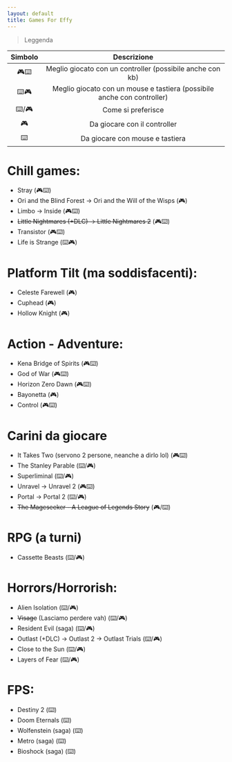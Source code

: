 ```yaml
---
layout: default
title: Games For Effy
---
```


> Leggenda

| Simbolo |                               Descrizione                               |
|:-------:|:-----------------------------------------------------------------------:|
|    🎮⌨️   |        Meglio giocato con un controller (possibile anche con kb)        |
|    ⌨️🎮   | Meglio giocato con un mouse e tastiera (possibile anche con controller) |
|   ⌨️/🎮   |                            Come si preferisce                           |
|    🎮    |                       Da giocare con il controller                      |
|    ⌨️    |                     Da giocare con mouse e tastiera                     |

# Chill games:

- Stray (🎮⌨️)
- Ori and the Blind Forest → Ori and the Will of the Wisps (🎮)
- Limbo → Inside (🎮⌨️)
- ~~Little Nightmares (+DLC) → Little Nightmares 2~~ (🎮⌨️)
- Transistor (🎮⌨️)
- Life is Strange (⌨️🎮)

# Platform Tilt (ma soddisfacenti):

- Celeste Farewell (🎮)
- Cuphead (🎮)
- Hollow Knight (🎮)

# Action - Adventure:

- Kena Bridge of Spirits (🎮⌨️)
- God of War (🎮⌨️)
- Horizon Zero Dawn (🎮⌨️)
- Bayonetta (🎮)
- Control (🎮⌨️)

# Carini da giocare

- It Takes Two (servono 2 persone, neanche a dirlo lol) (🎮⌨️)
- The Stanley Parable (⌨️/🎮)
- Superliminal (⌨️/🎮)
- Unravel → Unravel 2 (🎮⌨️)
- Portal → Portal 2 (⌨️/🎮)
- ~~The Mageseeker - A League of Legends Story~~ (🎮/⌨️)

# RPG (a turni)

- Cassette Beasts (⌨️/🎮)

# Horrors/Horrorish:

- Alien Isolation (⌨️/🎮)
- ~~Visage~~ (Lasciamo perdere vah) (⌨️/🎮)
- Resident Evil (saga) (⌨️/🎮)
- Outlast (+DLC) → Outlast 2 → Outlast Trials (⌨️/🎮)
- Close to the Sun (⌨️/🎮)
- Layers of Fear (⌨️/🎮)

# FPS:

- Destiny 2 (⌨️)
- Doom Eternals (⌨️)
- Wolfenstein (saga) (⌨️)
- Metro (saga) (⌨️)
- Bioshock (saga) (⌨️)
